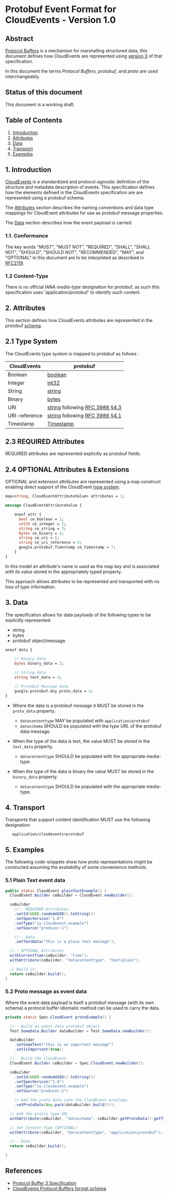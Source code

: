 # Protobuf Event Format for CloudEvents - Version 1.0

## Abstract

[Protocol Buffers][proto-home] is a mechanism for marshalling structured data,
this document defines how CloudEvents are represented using [version 3][proto-3]
of that specification.

In this document the terms *Protocol Buffers*, *protobuf*, and *proto* are used
interchangeably.

## Status of this document

This document is a working draft.

## Table of Contents

1. [Introduction](#1-introduction)
2. [Attributes](#2-attributes)
3. [Data](#3-data)
4. [Transport](#4-transport)
5. [Examples](#5-examples)

## 1. Introduction

[CloudEvents][ce] is a standardized and protocol-agnostic definition of the
structure and metadata description of events. This specification defines how the
elements defined in the CloudEvents specification are are represented using
a protobuf schema.

The [Attributes](#2-attributes) section describes the naming conventions and
data type mappings for CloudEvent attributes for use as protobuf message
properties.

The [Data](#3-data) section describes how the event payload is carried.

### 1.1. Conformance

The key words "MUST", "MUST NOT", "REQUIRED", "SHALL", "SHALL NOT", "SHOULD",
"SHOULD NOT", "RECOMMENDED", "MAY", and "OPTIONAL" in this document are to be
interpreted as described in [RFC2119][rfc2119].

### 1.2 Content-Type

There is no official IANA *media-type* designation for protobuf, as such this
specification uses 'application/protobuf' to identify such content.

## 2. Attributes

This section defines how CloudEvents attributes are represented in the protobuf
[schema][proto-schema].

## 2.1 Type System

The CloudEvents type system is mapped to protobuf as follows :

| CloudEvents   | protobuf |
| ------------- | ---------------------------------------------------------------------- |
| Boolean       | [boolean][proto-scalars] |
| Integer       | [int32][proto-scalars] |
| String        | [string][proto-scalars] |
| Binary        | [bytes][proto-scalars] |
| URI           | [string][proto-scalars] following [RFC 3986 §4.3][rfc3986-section43]|
| URI-reference | [string][proto-scalars] following [RFC 3986 §4.1][rfc3986-section41] |
| Timestamp     | [Timestamp][proto-timestamp]  |

## 2.3 REQUIRED Attributes

REQUIRED attributes are represented explicitly as protobuf fields.

## 2.4 OPTIONAL Attributes & Extensions

OPTIONAL and extension attributes are represented using a map construct enabling
direct support of the CloudEvent [type system][ce-types].

```proto
map<string, CloudEventAttributeValue> attributes = 1;

message CloudEventAttributeValue {

    oneof attr {
      bool ce_boolean = 1;
      int32 ce_integer = 2;
      string ce_string = 3;
      bytes ce_binary = 4;
      string ce_uri = 5;
      string ce_uri_reference = 6;
      google.protobuf.Timestamp ce_timestamp = 7;
    }
}
```

In this model an attribute's name is used as the map *key* and is
associated with its *value* stored in the appropriately typed property.

This approach allows attributes to be represented and transported
with no loss of *type* information.

## 3. Data

The specification allows for data payloads of the following types to be explicitly represented:

* string
* bytes
* protobuf object/message

```proto
oneof data {

    // Binary data
    bytes binary_data = 2;

    // String data
    string text_data = 3;

    // Protobuf Message data
    google.protobuf.Any proto_data = 4;
}
```

* Where the data is a protobuf message it MUST be stored in the `proto_data` property.
  * `datacontenttype` MAY be populated with `application/protobuf`
  * `dataschema` SHOULD be populated with the type URL of the protobuf data message.

* When the type of the data is text, the value MUST be stored in the `text_data` property.
  * `datacontenttype` SHOULD be populated with the appropriate media-type.

* When the type of the data is binary the value MUST be stored in the `binary_data` property.
  * `datacontenttype` SHOULD be populated with the appropriate media-type.



## 4. Transport

Transports that support content identification MUST use the following designation:

```text
   application/cloudevents+protobuf
```

## 5. Examples

The following code-snippets show how proto representations might be constucted
assuming the availability of some convenience methods.

### 5.1 Plain Text event data

```java
public static CloudEvent plainTextExample() {
  CloudEvent.Builder ceBuilder = CloudEvent.newBuilder();

  ceBuilder
    //-- REQUIRED Attributes.
    .setId(UUID.randomUUID().toString())
    .setSpecVersion("1.0")
    .setType("io.cloudevent.example")
    .setSource("producer-1")

    //-- Data.
    .setTextData("This is a plain text message");

  //-- OPTIONAL Attributes
  withCurrentTime(ceBuilder, "time");
  withAttribute(ceBuilder, "datacontenttype", "text/plain");

  // Build it.
  return ceBuilder.build();
}

```

### 5.2 Proto message as event data

Where the event data payload is itself a protobuf message (with its own schema)
a protocol buffer idiomatic method can be used to carry the data.

```java
private static Spec.CloudEvent protoExample() {

  //-- Build an event data protobuf object.
  Test.SomeData.Builder dataBuilder = Test.SomeData.newBuilder();

  dataBuilder
    .setSomeText("this is an important message")
    .setIsImportant(true);

  //-- Build the CloudEvent.
  CloudEvent.Builder ceBuilder = Spec.CloudEvent.newBuilder();

  ceBuilder
    .setId(UUID.randomUUID().toString())
    .setSpecVersion("1.0")
    .setType("io.cloudevent.example")
    .setSource("producer-2")

    // Add the proto data into the CloudEvent envelope.
    .setProtoData(Any.pack(dataBuilder.build()));

  // Add the protto type URL
  withAttribute(ceBuilder, "dataschema", ceBuilder.getProtoData().getTypeUrl());

  // Set Content-Type (OPTIONAL)
  withAttribute(ceBuilder, "datacontenttype", "application/protobuf");

  //-- Done.
  return ceBuilder.build();

}
```

## References

* [Protocol Buffer 3 Specification][proto-3]
* [CloudEvents Protocol Buffers format schema][proto-schema]

[Proto-3]: https://developers.google.com/protocol-buffers/docs/reference/proto3-spec
[proto-home]: https://developers.google.com/protocol-buffers
[proto-scalars]: https://developers.google.com/protocol-buffers/docs/proto3#scalar
[proto-wellknown]: https://developers.google.com/protocol-buffers/docs/reference/google.protobuf
[proto-timestamp]: https://developers.google.com/protocol-buffers/docs/reference/google.protobuf#google.protobuf.Timestamp
[proto-schema]: ./spec.proto
[json-format]: ./json-format.md
[ce]: ./spec.md
[ce-types]: ./spec.md#type-system
[rfc2119]: https://tools.ietf.org/html/rfc2119
[rfc3986-section41]: https://tools.ietf.org/html/rfc3986#section-4.1
[rfc3986-section43]: https://tools.ietf.org/html/rfc3986#section-4.3
[rfc3339]: https://tools.ietf.org/html/rfc3339
